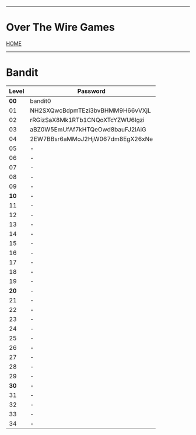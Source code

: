 
---
# Over The Wire Games

[HOME](/README.md)

---
# Bandit

| **Level** | **Password**                          |
|-------|-----------------------------------|
|  **00**   | bandit0                           |
|  01   | NH2SXQwcBdpmTEzi3bvBHMM9H66vVXjL  |
|  02   | rRGizSaX8Mk1RTb1CNQoXTcYZWU6lgzi  |
|  03   | aBZ0W5EmUfAf7kHTQeOwd8bauFJ2lAiG  |
|  04   | 2EW7BBsr6aMMoJ2HjW067dm8EgX26xNe  |
|  05   | - |
|  06   | - |
|  07   | - |
|  08   | - |
|  09   | - |
|  **10**   | - |
|  11   | - |
|  12   | - |
|  13   | - |
|  14   | - |
|  15   | - |
|  16   | - |
|  17   | - |
|  18   | - |
|  19   | - |
|  **20**   | - |
|  21   | - |
|  22   | - |
|  23   | - |
|  24   | - |
|  25   | - |
|  26   | - |
|  27   | - |
|  28   | - |
|  29   | - |
|  **30**   | - |
|  31   | - |
|  32   | - |
|  33   | - |
|  34   | - |
